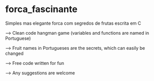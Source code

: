 # forca_fascinante
Simples mas elegante forca com segredos de frutas escrita em C

--> Clean code hangman game (variables and functions are named in Portuguese)

--> Fruit names in Portugueses are the secrets, which can easily be changed

--> Free code written for fun

--> Any suggestions are welcome
